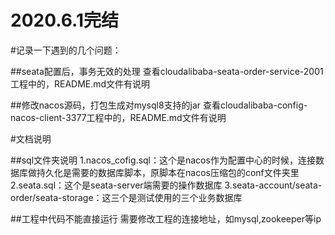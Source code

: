 # 2020.6.1完结


#记录一下遇到的几个问题：

##seata配置后，事务无效的处理
查看cloudalibaba-seata-order-service-2001工程中的，README.md文件有说明

##修改nacos源码，打包生成对mysql8支持的jar
查看cloudalibaba-config-nacos-client-3377工程中的，README.md文件有说明


#文档说明

##sql文件夹说明
1.nacos_cofig.sql：这个是nacos作为配置中心的时候，连接数据库做持久化是需要的数据库脚本，原脚本在nacos压缩包的conf文件夹里
2.seata.sql：这个是seata-server端需要的操作数据库
3.seata-account/seata-order/seata-storage：这三个是测试使用的三个业务数据库

##工程中代码不能直接运行
需要修改工程的连接地址，如mysql,zookeeper等ip

